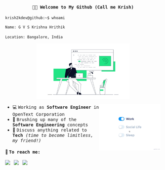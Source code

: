 <h4 align="center"><samp> 👋🏾 Welcome to My Github (Call me Krish) </samp></h4>

```
krish2kdev@github:~$ whoami
```

```
Name: G V S Krishna Hrithik

Location: Bangalore, India
```

<p align="center">
    <img src="assets/techguytinkeringonterminal.png" alt="center Image" width="60%">
</p>
<img src="assets/life_balance.gif" alt="side Image" align="right" width="200" height="auto" />
  
  - 💻 <samp> Working as <b>Software Engineer</b> in OpenText Corporation </samp>
  - 🌱 <samp> Brushing up many of the <b>Software Engineering</b> concepts </samp>
  - 💬 <samp> Discuss anything related to <b>Tech</b> <i>(time to become limitless, my friend!)</i> </samp>

#### 💬 <samp> To reach me: </samp>
[<img src="https://img.icons8.com/?size=100&id=YfCbGWCWcuar&format=png&color=000000" width="3.5%"/>](https://twitter.com/krish2kdev)  &nbsp; [<img src="https://img.icons8.com/color/48/000000/linkedin.png" width="3.5%"/>](https://www.linkedin.com/in/krish2kdev/)  &nbsp; <a href="mailto:gvskhrithi2k@aol.com"> <img src="https://img.icons8.com/?size=100&id=85467&format=png&color=000000" width="3.25%"/>



<!--
**krish2kdev/krish2kdev** is a ✨ _special_ ✨ repository because its `README.md` (this file) appears on your GitHub profile.

Here are some ideas to get you started:

- 🔭 I’m currently working on ...
- 🌱 I’m currently learning ...
- 👯 I’m looking to collaborate on ...
- 🤔 I’m looking for help with ...
- 💬 Ask me about ...
- 📫 How to reach me: ...
- 😄 Pronouns: ...
- ⚡ Fun fact: ...
-->
